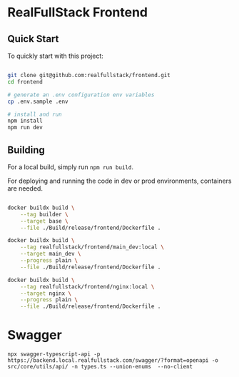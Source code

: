 # RealFullStack Frontend


## Quick Start

To quickly start with this project:

```bash

git clone git@github.com:realfullstack/frontend.git
cd frontend

# generate an .env configuration env variables
cp .env.sample .env

# install and run
npm install
npm run dev

```


## Building

For a local build, simply run `npm run build`.

For deploying and running the code in dev or prod environments, containers are needed.

```bash

docker buildx build \
    --tag builder \
    --target base \
    --file ./Build/release/frontend/Dockerfile .

docker buildx build \
    --tag realfullstack/frontend/main_dev:local \
    --target main_dev \
    --progress plain \
    --file ./Build/release/frontend/Dockerfile .

docker buildx build \
    --tag realfullstack/frontend/nginx:local \
    --target nginx \
    --progress plain \
    --file ./Build/release/frontend/Dockerfile .

```


# Swagger


```
npx swagger-typescript-api -p https://backend.local.realfullstack.com/swagger/?format=openapi -o src/core/utils/api/ -n types.ts --union-enums  --no-client   
```
